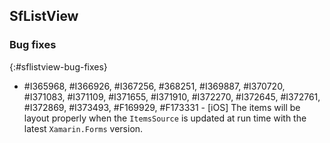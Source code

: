 ## SfListView

### Bug fixes
{:#sflistview-bug-fixes}

* \#I365968, \#I366926, \#I367256, \#368251, \#I369887, \#I370720, \#I371083, \#I371109, \#I371655, \#I371910, \#I372270, \#I372645, \#I372761, \#I372869, \#I373493, \#F169929, \#F173331 - [iOS] The items will be layout properly when the `ItemsSource` is updated at run time with the latest `Xamarin.Forms` version.